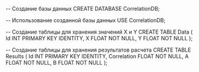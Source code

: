 -- Создание базы данных
CREATE DATABASE CorrelationDB;

-- Использование созданной базы данных
USE CorrelationDB;

-- Создание таблицы для хранения значений X и Y
CREATE TABLE Data (
    Id INT PRIMARY KEY IDENTITY,
    X FLOAT NOT NULL,
    Y FLOAT NOT NULL
);

-- Создание таблицы для хранения результатов расчета
CREATE TABLE Results (
    Id INT PRIMARY KEY IDENTITY,
    Correlation FLOAT NOT NULL,
    A FLOAT NOT NULL,
    B FLOAT NOT NULL
);

